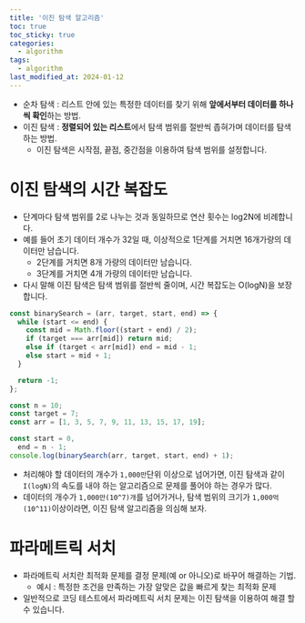 ```yaml
---
title: '이진 탐색 알고리즘'
toc: true
toc_sticky: true
categories:
  - algorithm
tags:
  - algorithm
last_modified_at: 2024-01-12
---
```


- 순차 탐색 : 리스트 안에 있는 특정한 데이터를 찾기 위해 **앞에서부터 데이터를 하나씩 확인**하는 방법.
- 이진 탐색 : **정렬되어 있는 리스트**에서 탐색 범위를 절반씩 좁혀가며 데이터를 탐색하는 방법.
  - 이진 탐색은 시작점, 끝점, 중간점을 이용하여 탐색 범위를 설정합니다.

# 이진 탐색의 시간 복잡도

- 단계마다 탐색 범위를 2로 나누는 것과 동일하므로 연산 횟수는 log2N에 비례합니다.
- 예를 들어 초기 데이터 개수가 32일 때, 이상적으로 1단계를 거치면 16개가량의 데이터만 남습니다.
  - 2단계를 거치면 8개 가량의 데이터만 남습니다.
  - 3단계를 거치면 4개 가량의 데이터만 남습니다.
- 다시 말해 이진 탐색은 탐색 범위를 절반씩 줄이며, 시간 복잡도는 O(logN)을 보장합니다.

```js
const binarySearch = (arr, target, start, end) => {
  while (start <= end) {
    const mid = Math.floor((start + end) / 2);
    if (target === arr[mid]) return mid;
    else if (target < arr[mid]) end = mid - 1;
    else start = mid + 1;
  }

  return -1;
};

const n = 10;
const target = 7;
const arr = [1, 3, 5, 7, 9, 11, 13, 15, 17, 19];

const start = 0,
  end = n - 1;
console.log(binarySearch(arr, target, start, end) + 1);
```

- 처리해야 할 데이터의 개수가 `1,000만`단위 이상으로 넘어가면, 이진 탐색과 같이 `I(logN)`의 속도를 내야 하는 알고리즘으로 문제를 풀어야 하는 경우가 많다.
- 데이터의 개수가 `1,000만(10^7)개`를 넘어가거나, 탐색 범위의 크기가 `1,000억(10^11)`이상이라면, 이진 탐색 알고리즘을 의심해 보자.

# 파라메트릭 서치

- 파라메트릭 서치란 최적화 문제를 결정 문제(예 or 아니오)로 바꾸어 해결하는 기법.
  - 예시 : 특정한 조건을 만족하는 가장 알맞은 값을 빠르게 찾는 최적화 문제
- 일반적으로 코딩 테스트에서 파라메트릭 서치 문제는 이진 탐색을 이용하여 해결 할 수 있습니다.
